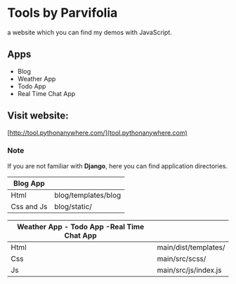 # Tools by Parvifolia

a website which you can find my demos with JavaScript.


## Apps

* Blog
* Weather App
* Todo App
* Real Time Chat App

## Visit website:

[http://tool.pythonanywhere.com/](tool.pythonanywhere.com)

### Note

If you are not familiar with **Django**, here you can find application directories.


Blog App |  
--- | --- 
Html | blog/templates/blog
Css and Js | blog/static/

  

Weather App - Todo App -Real Time Chat App |  
--- | --- 
Html | main/dist/templates/
Css | main/src/scss/
Js | main/src/js/index.js
